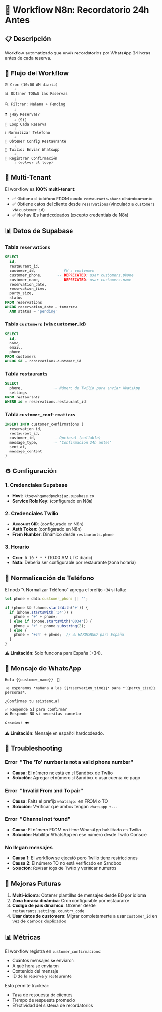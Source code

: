 # 📱 Workflow N8n: Recordatorio 24h Antes

## 📋 Descripción
Workflow automatizado que envía recordatorios por WhatsApp 24 horas antes de cada reserva.

## 🔄 Flujo del Workflow

```
⏰ Cron (10:00 AM diario)
    ↓
📊 Obtener TODAS las Reservas
    ↓
🔍 Filtrar: Mañana + Pending
    ↓
❓ ¿Hay Reservas?
    ↓ (Si)
🔁 Loop Cada Reserva
    ↓
📞 Normalizar Teléfono
    ↓
📍 Obtener Config Restaurante
    ↓
📱 Twilio: Enviar WhatsApp
    ↓
💾 Registrar Confirmación
    ↓ (volver al loop)
```

## 🎯 Multi-Tenant

El workflow es **100% multi-tenant**:

- ✅ Obtiene el teléfono FROM desde `restaurants.phone` dinámicamente
- ✅ Obtiene datos del cliente desde `reservations` (vinculado a `customers` vía `customer_id`)
- ✅ No hay IDs hardcodeados (excepto credentials de N8n)

## 📊 Datos de Supabase

### Tabla `reservations`
```sql
SELECT 
  id,
  restaurant_id,
  customer_id,          -- FK a customers
  customer_phone,       -- DEPRECATED: usar customers.phone
  customer_name,        -- DEPRECATED: usar customers.name
  reservation_date,
  reservation_time,
  party_size,
  status
FROM reservations
WHERE reservation_date = tomorrow
  AND status = 'pending'
```

### Tabla `customers` (via customer_id)
```sql
SELECT
  id,
  name,
  email,
  phone
FROM customers
WHERE id = reservations.customer_id
```

### Tabla `restaurants`
```sql
SELECT
  phone,              -- Número de Twilio para enviar WhatsApp
  settings
FROM restaurants
WHERE id = reservations.restaurant_id
```

### Tabla `customer_confirmations`
```sql
INSERT INTO customer_confirmations (
  reservation_id,
  restaurant_id,
  customer_id,        -- Opcional (nullable)
  message_type,       -- 'Confirmación 24h antes'
  sent_at,
  message_content
)
```

## ⚙️ Configuración

### 1. Credenciales Supabase
- **Host**: `ktsqwvhqamedpmzkzjaz.supabase.co`
- **Service Role Key**: (configurado en N8n)

### 2. Credenciales Twilio
- **Account SID**: (configurado en N8n)
- **Auth Token**: (configurado en N8n)
- **From Number**: Dinámico desde `restaurants.phone`

### 3. Horario
- **Cron**: `0 10 * * *` (10:00 AM UTC diario)
- **Nota**: Debería ser configurable por restaurante (zona horaria)

## 🔧 Normalización de Teléfono

El nodo "📞 Normalizar Teléfono" agrega el prefijo `+34` si falta:

```javascript
let phone = data.customer_phone || '';

if (phone && !phone.startsWith('+')) {
  if (phone.startsWith('34')) {
    phone = '+' + phone;
  } else if (phone.startsWith('0034')) {
    phone = '+' + phone.substring(2);
  } else {
    phone = '+34' + phone;  // ⚠️ HARDCODED para España
  }
}
```

**⚠️ Limitación**: Solo funciona para España (+34).

## 📝 Mensaje de WhatsApp

```
Hola {{customer_name}}! 👋

Te esperamos *mañana a las {{reservation_time}}* para *{{party_size}} personas*.

¿Confirmas tu asistencia?

✅ Responde SÍ para confirmar
❌ Responde NO si necesitas cancelar

Gracias! 🍽️
```

**⚠️ Limitación**: Mensaje en español hardcodeado.

## 🐛 Troubleshooting

### Error: "The 'To' number is not a valid phone number"
- **Causa**: El número no está en el Sandbox de Twilio
- **Solución**: Agregar el número al Sandbox o usar cuenta de pago

### Error: "Invalid From and To pair"
- **Causa**: Falta el prefijo `whatsapp:` en FROM o TO
- **Solución**: Verificar que ambos tengan `whatsapp:+...`

### Error: "Channel not found"
- **Causa**: El número FROM no tiene WhatsApp habilitado en Twilio
- **Solución**: Habilitar WhatsApp en ese número desde Twilio Console

### No llegan mensajes
- **Causa 1**: El workflow se ejecutó pero Twilio tiene restricciones
- **Causa 2**: El número TO no está verificado en Sandbox
- **Solución**: Revisar logs de Twilio y verificar números

## 🚀 Mejoras Futuras

1. **Multi-idioma**: Obtener plantillas de mensajes desde BD por idioma
2. **Zona horaria dinámica**: Cron configurable por restaurante
3. **Código de país dinámico**: Obtener desde `restaurants.settings.country_code`
4. **Usar datos de customers**: Migrar completamente a usar `customer_id` en vez de campos duplicados

## 📊 Métricas

El workflow registra en `customer_confirmations`:
- Cuántos mensajes se enviaron
- A qué hora se enviaron
- Contenido del mensaje
- ID de la reserva y restaurante

Esto permite trackear:
- Tasa de respuesta de clientes
- Tiempo de respuesta promedio
- Efectividad del sistema de recordatorios
